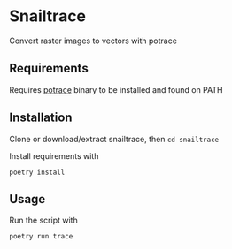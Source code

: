 # Snailtrace

Convert raster images to vectors with potrace

## Requirements

Requires [potrace](https://potrace.sourceforge.net/) binary to be installed and found on PATH

## Installation

Clone or download/extract snailtrace, then `cd snailtrace`

Install requirements with

```
poetry install
```

## Usage

Run the script with 

```
poetry run trace
```
